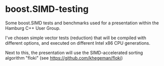 # boost.SIMD-testing
Some boost.SIMD tests and benchmarks used for a presentation within the Hamburg C++ User Group.

I've chosen simple vector tests (reduction) that will be compiled with different options, and 
executed on different Intel x86 CPU generations.

Next to this, the presentation will use the SIMD-accelerated sorting algorithm "floki" (see https://github.com/khegeman/floki)
